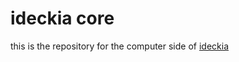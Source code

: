 # ideckia core

this is the repository for the computer side of [ideckia](https://github.com/ideckia/ideckia)
